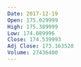 ```yaml
---
Date: 2017-12-19
Open: 175.029999
High: 175.389999
Low: 174.089996
Close: 174.539993
Adj Close: 173.163528
Volume: 27436400
---
```

